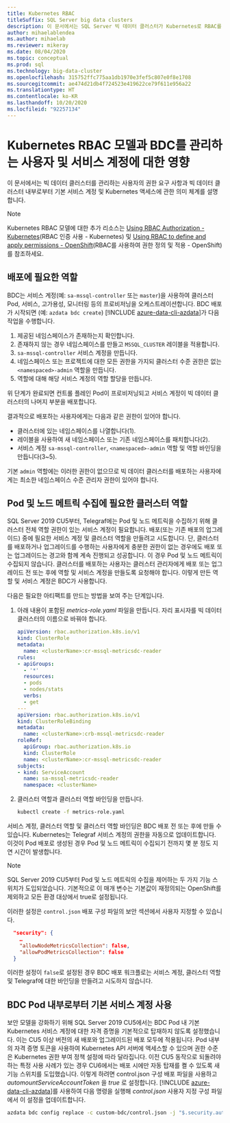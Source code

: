 ```yaml
---
title: Kubernetes RBAC
titleSuffix: SQL Server big data clusters
description: 이 문서에서는 SQL Server 빅 데이터 클러스터가 Kubernetes로 RBAC를 사용하는 방법을 설명합니다.
author: mihaelablendea
ms.author: mihaelab
ms.reviewer: mikeray
ms.date: 08/04/2020
ms.topic: conceptual
ms.prod: sql
ms.technology: big-data-cluster
ms.openlocfilehash: 315752ffc775aa1db1970e3fef5c807e0f8e1708
ms.sourcegitcommit: ae474d21db4f724523e419622ce79f611e956a22
ms.translationtype: HT
ms.contentlocale: ko-KR
ms.lasthandoff: 10/20/2020
ms.locfileid: "92257134"
---
```

# <a name="kubernetes-rbac-model--impact-on-users-and-service-accounts-managing-bdc"></a>Kubernetes RBAC 모델과 BDC를 관리하는 사용자 및 서비스 계정에 대한 영향

이 문서에서는 빅 데이터 클러스터를 관리하는 사용자의 권한 요구 사항과 빅 데이터 클러스터 내부로부터 기본 서비스 계정 및 Kubernetes 액세스에 관한 의미 체계를 설명합니다.

> [!NOTE]
> Kubernetes RBAC 모델에 대한 추가 리소스는 [Using RBAC Authorization - Kubernetes](https://kubernetes.io/docs/reference/access-authn-authz/rbac/)(RBAC 인증 사용 - Kubernetes) 및 [Using RBAC to define and apply permissions - OpenShift](https://docs.openshift.com/container-platform/4.4/authentication/using-rbac.html)(RBAC를 사용하여 권한 정의 및 적용 - OpenShift)를 참조하세요.

## <a name="role-required-for-deployment"></a>배포에 필요한 역할

BDC는 서비스 계정(예: `sa-mssql-controller` 또는 `master`)을 사용하여 클러스터 Pod, 서비스, 고가용성, 모니터링 등의 프로비저닝을 오케스트레이션합니다. BDC 배포가 시작되면 (예: `azdata bdc create`) [!INCLUDE [azure-data-cli-azdata](../includes/azure-data-cli-azdata.md)]가 다음 작업을 수행합니다.

1. 제공된 네임스페이스가 존재하는지 확인합니다.
2. 존재하지 않는 경우 네임스페이스를 만들고 `MSSQL_CLUSTER` 레이블을 적용합니다.
3. `sa-mssql-controller` 서비스 계정을 만듭니다.
4. 네임스페이스 또는 프로젝트에 대한 모든 권한을 가지되 클러스터 수준 권한은 없는 `<namespaced>-admin` 역할을 만듭니다.
5. 역할에 대해 해당 서비스 계정의 역할 할당을 만듭니다.

위 단계가 완료되면 컨트롤 플레인 Pod이 프로비저닝되고 서비스 계정이 빅 데이터 클러스터의 나머지 부분을 배포합니다.  

결과적으로 배포하는 사용자에게는 다음과 같은 권한이 있어야 합니다.

- 클러스터에 있는 네임스페이스를 나열합니다(1).
- 레이블을 사용하여 새 네임스페이스 또는 기존 네임스페이스를 패치합니다(2).
- 서비스 계정 `sa-mssql-controller`, `<namespaced>-admin` 역할 및 역할 바인딩을 만듭니다(3~5).

기본 `admin` 역할에는 이러한 권한이 없으므로 빅 데이터 클러스터를 배포하는 사용자에게는 최소한 네임스페이스 수준 관리자 권한이 있어야 합니다.

## <a name="cluster-role-required-for-pods-and-nodes-metrics-collection"></a>Pod 및 노드 메트릭 수집에 필요한 클러스터 역할

SQL Server 2019 CU5부터, Telegraf에는 Pod 및 노드 메트릭을 수집하기 위해 클러스터 전체 역할 권한이 있는 서비스 계정이 필요합니다. 배포(또는 기존 배포의 업그레이드) 중에 필요한 서비스 계정 및 클러스터 역할을 만들려고 시도합니다. 단, 클러스터를 배포하거나 업그레이드를 수행하는 사용자에게 충분한 권한이 없는 경우에도 배포 또는 업그레이드는 경고와 함께 계속 진행되고 성공합니다. 이 경우 Pod 및 노드 메트릭이 수집되지 않습니다. 클러스터를 배포하는 사용자는 클러스터 관리자에게 배포 또는 업그레이드 전 또는 후에 역할 및 서비스 계정을 만들도록 요청해야 합니다. 이렇게 만든 역할 및 서비스 계정은 BDC가 사용합니다. 

다음은 필요한 아티팩트를 만드는 방법을 보여 주는 단계입니다.

1. 아래 내용이 포함된 *metrics-role.yaml* 파일을 만듭니다. *<clusterName>* 자리 표시자를 빅 데이터 클러스터의 이름으로 바꿔야 합니다.

   ```yaml
   apiVersion: rbac.authorization.k8s.io/v1
   kind: ClusterRole
   metadata:
     name: <clusterName>:cr-mssql-metricsdc-reader
   rules:
   - apiGroups:
     - '*'
     resources:
     - pods
     - nodes/stats
     verbs:
     - get
   ---
   apiVersion: rbac.authorization.k8s.io/v1
   kind: ClusterRoleBinding
   metadata:
     name: <clusterName>:crb-mssql-metricsdc-reader
   roleRef:
     apiGroup: rbac.authorization.k8s.io
     kind: ClusterRole
     name: <clusterName>:cr-mssql-metricsdc-reader
   subjects:
   - kind: ServiceAccount
     name: sa-mssql-metricsdc-reader
     namespace: <clusterName>
   ```

2. 클러스터 역할과 클러스터 역할 바인딩을 만듭니다.

   ```bash
   kubectl create -f metrics-role.yaml
   ```

서비스 계정, 클러스터 역할 및 클러스터 역할 바인딩은 BDC 배포 전 또는 후에 만들 수 있습니다. Kubernetes는 Telegraf 서비스 계정의 권한을 자동으로 업데이트합니다. 이것이 Pod 배포로 생성된 경우 Pod 및 노드 메트릭이 수집되기 전까지 몇 분 정도 지연 시간이 발생합니다.

> [!NOTE]
> SQL Server 2019 CU5부터 Pod 및 노드 메트릭의 수집을 제어하는 두 가지 기능 스위치가 도입되었습니다. 기본적으로 이 매개 변수는 기본값이 재정의되는 OpenShift를 제외하고 모든 환경 대상에서 true로 설정됩니다. 

이러한 설정은 `control.json` 배포 구성 파일의 보안 섹션에서 사용자 지정할 수 있습니다.

```json
  "security": {
    …
    "allowNodeMetricsCollection": false,
    "allowPodMetricsCollection": false
  }
```

이러한 설정이 `false`로 설정된 경우 BDC 배포 워크플로는 서비스 계정, 클러스터 역할 및 Telegraf에 대한 바인딩을 만들려고 시도하지 않습니다.

## <a name="default-service-account-usage-from-within-a-bdc-pod"></a>BDC Pod 내부로부터 기본 서비스 계정 사용

보안 모델을 강화하기 위해 SQL Server 2019 CU5에서는 BDC Pod 내 기본 Kubernetes 서비스 계정에 대한 자격 증명을 기본적으로 탑재하지 않도록 설정했습니다. 이는 CU5 이상 버전의 새 배포와 업그레이드된 배포 모두에 적용됩니다.
Pod 내부의 자격 증명 토큰을 사용하여 Kubernetes API 서버에 액세스할 수 있으며 권한 수준은 Kubernetes 권한 부여 정책 설정에 따라 달라집니다. 이전 CU5 동작으로 되돌려야 하는 특정 사용 사례가 있는 경우 CU6에서는 배포 시에만 자동 탑재를 켤 수 있도록 새 기능 스위치를 도입했습니다. 이렇게 하려면 control.json 구성 배포 파일을 사용하고 *automountServiceAccountToken* 을 *true* 로 설정합니다. [!INCLUDE [azure-data-cli-azdata](../includes/azure-data-cli-azdata.md)]를 사용하여 다음 명령을 실행해 *control.json* 사용자 지정 구성 파일에서 이 설정을 업데이트합니다. 

``` bash
azdata bdc config replace -c custom-bdc/control.json -j "$.security.automountServiceAccountToken=true"
```
